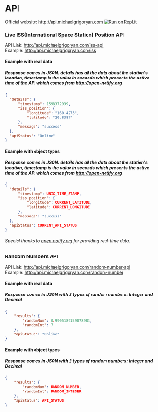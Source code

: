 # API
Official website: http://api.michaelgrigoryan.com
[![Run on Repl.it](https://repl.it/badge/github/MichaelGrigoryan25/API)](https://repl.it/github/MichaelGrigoryan25/API)

### Live ISS(International Space Station) Position API
API Link: http://api.michaelgrigoryan.com/iss-api
<br />
Example: http://api.michaelgrigoryan.com/iss

#### Example with real data
##### Response comes in JSON. <b>details</b> has all the data about the station's location, <b>timestamp</b> is the value in seconds which presents the active time of the API which comes from http://open-notify.org
```json  
{
  "details": {
      "timestamp": 1598372939,
      "iss_position": {
          "longitude": "160.4273",
          "latitude": "20.8387"
      },
      "message": "success"
  },
  "apiStatus": "Online"
}
```

#### Example with object types
##### Response comes in JSON. <b>details</b> has all the data about the station's location, <b>timestamp</b> is the value in seconds which presents the active time of the API which comes from http://open-notify.org
```json
{
  "details": {
      "timestamp": UNIX_TIME_STAMP,
      "iss_position": {
          "longitude": CURRENT_LATITUDE,
          "latitude": CURRENT_LONGITUDE
      },
      "message": "success"
  },
  "apiStatus": CURRENT_API_STATUS
}
```
###### Special thanks to [open-notify.org](http://open-notify.org/Open-Notify-API/ISS-Location-Now/) for providing real-time data.

### Random Numbers API
API Link: http://api.michaelgrigoryan.com/random-number-api
<br />
Example: http://api.michaelgrigoryan.com/random-number

#### Example with real data
##### Response comes in JSON with 2 types of random numbers: Integer and Decimal 
```json
{
    "results": {
        "randomNum": 0.9905189159078984,
        "randomInt": 7
    },
    "apiStatus": "Online"
}
```

#### Example with object types
##### Response comes in JSON with 2 types of random numbers: Integer and Decimal 
```json  
{
    "results": {
        "randomNum": RANDOM_NUMBER,
        "randomInt": RANDOM_INTEGER
    },
    "apiStatus": API_STATUS
}
```
